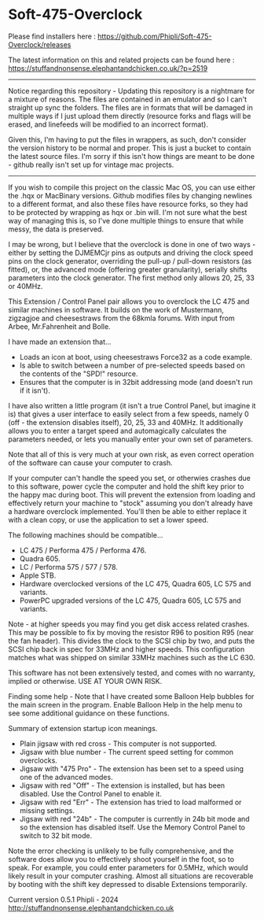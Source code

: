 # Soft-475-Overclock

Please find installers here : https://github.com/Phipli/Soft-475-Overclock/releases

The latest information on this and related projects can be found here : https://stuffandnonsense.elephantandchicken.co.uk/?p=2519
______________

Notice regarding this repository -
Updating this repository is a nightmare for a mixture of reasons. The files are contained in an emulator and so I can't straight up sync the folders.
The files are in formats that will be damaged in multiple ways if I just upload them directly (resource forks and flags will be erased, and linefeeds will be modified to an incorrect format).

Given this, I'm having to put the files in wrappers, as such, don't consider the version history to be normal and proper. This is just a bucket to contain the latest source files. I'm sorry if this isn't how things are meant to be done - github really isn't set up for vintage mac projects.
______________

If you wish to compile this project on the classic Mac OS, you can use either the .hqx or MacBinary versions. Github modifies files by changing newlines to a different format, and also these files have resource forks, so they had to be protected by wrapping as hqx or .bin will. I'm not sure what the best way of managing this is, so I've done multiple things to ensure that while messy, the data is preserved.

I may be wrong, but I believe that the overclock is done in one of two ways - either by setting the DJMEMCjr pins as outputs and driving the clock speed pins on the clock generator, overriding the pull-up / pull-down resistors (as fitted), or, the advanced mode (offering greater granularity), serially shifts parameters into the clock generator. The first method only allows 20, 25, 33 or 40MHz.

This Extension / Control Panel pair allows you to overclock the LC 475 and similar machines in software. It builds on the work of Mustermann, zigzagjoe and cheesestraws from the 68kmla forums. With input from Arbee, Mr.Fahrenheit and Bolle.

I have made an extension that...
- Loads an icon at boot, using cheesestraws Force32 as a code example.
- Is able to switch between a number of pre-selected speeds based on the contents of the "SPD!" resource.
- Ensures that the computer is in 32bit addressing mode (and doesn't run if it isn't).

I have also written a little program (it isn't a true Control Panel, but imagine it is) that gives a user interface to easily select from a few speeds, namely 0 (off - the extension disables itself), 20, 25, 33 and 40MHz. It additionally allows you to enter a target speed and automagically calculates the parameters needed, or lets you manually enter your own set of parameters.

Note that all of this is very much at your own risk, as even correct operation of the software can cause your computer to crash.

If your computer can't handle the speed you set, or otherwies crashes due to this software, power cycle the computer and hold the shift key prior to the happy mac during boot. This will prevent the extension from loading and effectively return your machine to "stock" assuming you don't already have a hardware overclock implemented. You'll then be able to either replace it with a clean copy, or use the application to set a lower speed.

The following machines should be compatible...
- LC 475 / Performa 475 / Performa 476.
- Quadra 605.
- LC / Performa 575 / 577  / 578.
- Apple STB.
- Hardware overclocked versions of the LC 475, Quadra 605, LC 575 and variants.
- PowerPC upgraded versions of the LC 475, Quadra 605, LC 575 and variants.

Note - at higher speeds you may find you get disk access related crashes. This may be possible to fix by moving the resistor R96 to position R95 (near the fan header). This divides the clock to the SCSI chip by two, and puts the SCSI chip back in spec for 33MHz and higher speeds. This configuration matches what was shipped on similar 33MHz machines such as the LC 630.

This software has not been extensively tested, and comes with no warranty, implied or otherwise. USE AT YOUR OWN RISK.

Finding some help - Note that I have created some Balloon Help bubbles for the main screen in the program. Enable Balloon Help in the help menu to see some additional guidance on these functions.

Summary of extension startup icon meanings.

- Plain jigsaw with red cross - This computer is not supported.
- Jigsaw with blue number - The current speed setting for common overclocks.
- Jigsaw with "475 Pro" - The extension has been set to a speed using one of the advanced modes.
- Jigsaw with red "Off" - The extension is installed, but has been disabled. Use the Control Panel to enable it.
- Jigsaw with red "Err" - The extension has tried to load malformed or missing settings.
- Jigsaw with red "24b" - The computer is currently in 24b bit mode and so the extension has disabled itself. Use the Memory Control Panel to switch to 32 bit mode.

Note the error checking is unlikely to be fully comprehensive, and the software does allow you to effectively shoot yourself in the foot, so to speak. For example, you could enter parameters for 0.5MHz, which would likely result in your computer crashing. Almost all situations are recoverable by booting with the shift key depressed to disable Extensions temporarily.

Current version 0.5.1
Phipli - 2024
http://stuffandnonsense.elephantandchicken.co.uk

